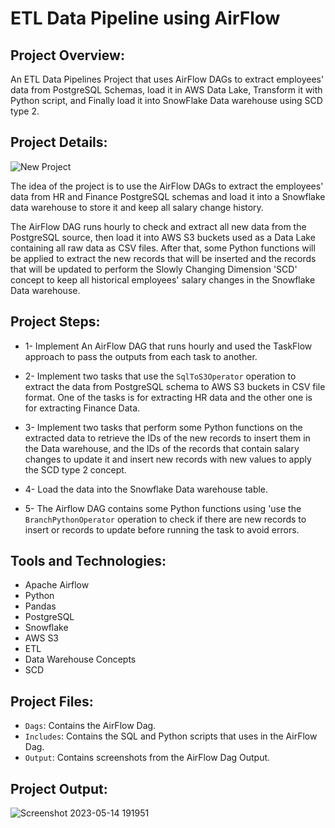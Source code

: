 
# ETL Data Pipeline using AirFlow



## Project Overview:

An ETL Data Pipelines Project that uses AirFlow DAGs to extract employees' data from PostgreSQL Schemas, load it in AWS Data Lake, Transform it with Python script, and Finally load it into SnowFlake Data warehouse using SCD type 2.


## Project Details:

![New Project](https://github.com/Dina-Hosny/ETL-Data-Pipeline-using-AirFlow/assets/46838441/32769201-4ecb-487a-b999-bbed1a851c2b)


The idea of the project is to use the AirFlow DAGs to extract the employees' data from HR and Finance PostgreSQL schemas and load it into a Snowflake data warehouse to store it and keep all salary change history.

The AirFlow DAG runs hourly to check and extract all new data from the PostgreSQL source, then load it into AWS S3 buckets used as a Data Lake containing all raw data as CSV files. After that, some Python functions will be applied to extract the new records that will be inserted and the records that will be updated to perform the Slowly Changing Dimension 'SCD' concept to keep all historical employees' salary changes in the Snowflake Data warehouse.


## Project Steps:

- 1- Implement An AirFlow DAG that runs hourly and used the TaskFlow approach to pass the outputs from each task to another.

- 2- Implement two tasks that use the ```SqlToS3Operator``` operation to extract the data from PostgreSQL schema to AWS S3 buckets in CSV file format. One of the tasks is for extracting HR data and the other one is for extracting Finance Data.

- 3- Implement two tasks that perform some Python functions on the extracted data to retrieve the IDs of the new records to insert them in the Data warehouse, and the IDs of the records that contain salary changes to update it and insert new records with new values to apply the SCD type 2 concept.

- 4- Load the data into the Snowflake Data warehouse table.

- 5- The Airflow DAG contains some Python functions using 'use the ```BranchPythonOperator``` operation to check if there are new records to insert or records to update before running the task to avoid errors. 

## Tools and Technologies:

- Apache Airflow
- Python
- Pandas
- PostgreSQL
- Snowflake
- AWS S3
- ETL
- Data Warehouse Concepts
- SCD


## Project Files:

- ```Dags```: Contains the AirFlow Dag.
- ```Includes```: Contains the SQL and Python scripts that uses in the AirFlow Dag.
- ```Output```: Contains screenshots from the AirFlow Dag Output. 

## Project Output:
![Screenshot 2023-05-14 191951](https://github.com/Dina-Hosny/ETL-Data-Pipeline-using-AirFlow/assets/46838441/eee98f52-db18-4022-bce0-6c38fb7dadd2)


